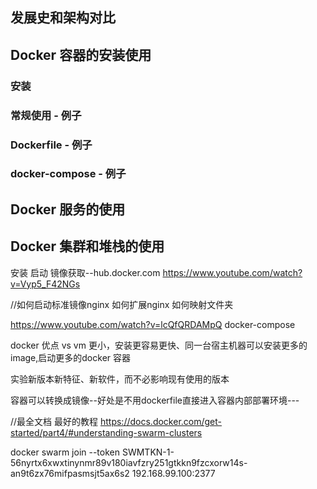 <!-- toc -->

## 发展史和架构对比

## Docker 容器的安装使用

### 安装
### 常规使用 - 例子
### Dockerfile - 例子
### docker-compose - 例子

## Docker 服务的使用

## Docker 集群和堆栈的使用

安装
启动
镜像获取--hub.docker.com
https://www.youtube.com/watch?v=Vyp5_F42NGs

//如何启动标准镜像nginx 如何扩展nginx  如何映射文件夹



https://www.youtube.com/watch?v=lcQfQRDAMpQ
docker-compose


docker 优点
vs vm 更小，安装更容易更快、同一台宿主机器可以安装更多的image,启动更多的docker 容器

实验新版本新特征、新软件，而不必影响现有使用的版本

容器可以转换成镜像--好处是不用dockerfile直接进入容器内部部署环境---



//最全文档 最好的教程
https://docs.docker.com/get-started/part4/#understanding-swarm-clusters

docker swarm join --token SWMTKN-1-56nyrtx6xwxtinynmr89v180iavfzry251gtkkn9fzcxorw14s-an9t6zx76mifpasmsjt5ax6s2 192.168.99.100:2377

